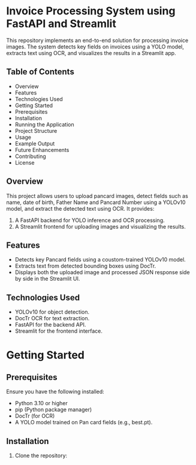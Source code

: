 # Invoice Processing System using FastAPI and Streamlit

This repository implements an end-to-end solution for processing invoice images. The system detects key fields on invoices using a YOLO model, extracts text using OCR, and visualizes the results in a Streamlit app.


## Table of Contents
* Overview
* Features
* Technologies Used
* Getting Started
* Prerequisites
* Installation
* Running the Application
* Project Structure
* Usage
* Example Output
* Future Enhancements
* Contributing
* License


## Overview
This project allows users to upload pancard  images, detect fields such as name, date of birth, Father Name and Pancard Number using a YOLOv10 model, and extract the detected text using OCR. It provides:

1. A FastAPI backend for YOLO inference and OCR processing.
2. A Streamlit frontend for uploading images and visualizing the results.

## Features
* Detects key Pancard fields using a coustom-trained YOLOv10 model.
* Extracts text from detected bounding boxes using DocTr.
* Displays both the uploaded image and processed JSON response side by side in the Streamlit UI.


## Technologies Used
* YOLOv10 for object detection.
* DocTr OCR for text extraction.
* FastAPI for the backend API.
* Streamlit for the frontend interface.



# Getting Started
## Prerequisites
Ensure you have the following installed:

* Python 3.10 or higher
* pip (Python package manager)
* DocTr (for OCR)
* A YOLO model trained on Pan card fields (e.g., best.pt).


## Installation
1. Clone the repository:
